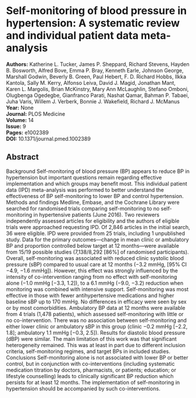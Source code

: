 # Self-monitoring of blood pressure in hypertension: A systematic review and individual patient data meta-analysis

**Authors:** Katherine L. Tucker, James P. Sheppard, Richard Stevens, Hayden B. Bosworth, Alfred Bove, Emma P. Bray, Kenneth Earle, Johnson George, Marshall Godwin, Beverly B. Green, Paul Hebert, F. D. Richard Hobbs, Ilkka Kantola, Sally M. Kerry, Alfonso Leiva, David J. Magid, Jonathan Mant, Karen L. Margolis, Brian McKinstry, Mary Ann McLaughlin, Stefano Omboni, Olugbenga Ogedegbe, Gianfranco Parati, Nashat Qamar, Bahman P. Tabaei, Juha Varis, Willem J. Verberk, Bonnie J. Wakefield, Richard J. McManus  
**Year:** None  
**Journal:** PLOS Medicine  
**Volume:** 14  
**Issue:** 9  
**Pages:** e1002389  
**DOI:** 10.1371/journal.pmed.1002389  

## Abstract
Background Self-monitoring of blood pressure (BP) appears to reduce BP in hypertension but important questions remain regarding effective implementation and which groups may benefit most. This individual patient data (IPD) meta-analysis was performed to better understand the effectiveness of BP self-monitoring to lower BP and control hypertension. Methods and findings Medline, Embase, and the Cochrane Library were searched for randomised trials comparing self-monitoring to no self-monitoring in hypertensive patients (June 2016). Two reviewers independently assessed articles for eligibility and the authors of eligible trials were approached requesting IPD. Of 2,846 articles in the initial search, 36 were eligible. IPD were provided from 25 trials, including 1 unpublished study. Data for the primary outcomes—change in mean clinic or ambulatory BP and proportion controlled below target at 12 months—were available from 15/19 possible studies (7,138/8,292 [86%] of randomised participants). Overall, self-monitoring was associated with reduced clinic systolic blood pressure (sBP) compared to usual care at 12 months (−3.2 mmHg, [95% CI −4.9, −1.6 mmHg]). However, this effect was strongly influenced by the intensity of co-intervention ranging from no effect with self-monitoring alone (−1.0 mmHg [−3.3, 1.2]), to a 6.1 mmHg (−9.0, −3.2) reduction when monitoring was combined with intensive support. Self-monitoring was most effective in those with fewer antihypertensive medications and higher baseline sBP up to 170 mmHg. No differences in efficacy were seen by sex or by most comorbidities. Ambulatory BP data at 12 months were available from 4 trials (1,478 patients), which assessed self-monitoring with little or no co-intervention. There was no association between self-monitoring and either lower clinic or ambulatory sBP in this group (clinic −0.2 mmHg [−2.2, 1.8]; ambulatory 1.1 mmHg [−0.3, 2.5]). Results for diastolic blood pressure (dBP) were similar. The main limitation of this work was that significant heterogeneity remained. This was at least in part due to different inclusion criteria, self-monitoring regimes, and target BPs in included studies. Conclusions Self-monitoring alone is not associated with lower BP or better control, but in conjunction with co-interventions (including systematic medication titration by doctors, pharmacists, or patients; education; or lifestyle counselling) leads to clinically significant BP reduction which persists for at least 12 months. The implementation of self-monitoring in hypertension should be accompanied by such co-interventions.

